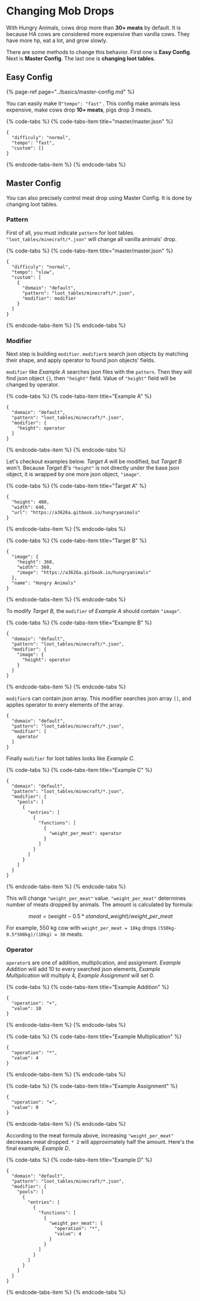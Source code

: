 # Changing Mob Drops

With Hungry Animals, cows drop more than **30+ meats** by default. It is because HA cows are considered more expensive than vanilla cows. They have more hp, eat a lot, and grow slowly.

There are some methods to change this behavior. First one is **Easy Config**. Next is **Master Config**. The last one is **changing loot tables**.

## Easy Config

{% page-ref page="../basics/master-config.md" %}

You can easily make it`"tempo": "fast"` . This config make animals less expensive, make cows drop **10+ meats**, pigs drop 3 meats.

{% code-tabs %}
{% code-tabs-item title="master/master.json" %}
```text
{
  "difficuly": "normal",
  "tempo": "fast",
  "custom": []
}
```
{% endcode-tabs-item %}
{% endcode-tabs %}

## Master Config

You can also precisely control meat drop using Master Config. It is done by changing loot tables.

### Pattern

First of all, you must indicate `pattern` for loot tables. `"loot_tables/minecraft/*.json"` will change all vanilla animals' drop.

{% code-tabs %}
{% code-tabs-item title="master/master.json" %}
```text
{
  "difficuly": "normal",
  "tempo": "slow",
  "custom": [
    {
      "domain": "default",
      "pattern": "loot_tables/minecraft/*.json",
      "modifier": modifier
    }
  ]
}
```
{% endcode-tabs-item %}
{% endcode-tabs %}

### Modifier

Next step is building `modifier`. `modifier`s search json objects by matching their shape, and apply operator to found json objects' fields.

`modifier` like _Example A_ searches json files with the `pattern`. Then they will find json object `{}`, then `"height"` field. Value of `"height"` field will be changed by operator.

{% code-tabs %}
{% code-tabs-item title="Example A" %}
```text
{
  "domain": "default",
  "pattern": "loot_tables/minecraft/*.json",
  "modifier": {
    "height": operator
  }
}
```
{% endcode-tabs-item %}
{% endcode-tabs %}

Let's checkout examples below. _Target A_ will be modified, but _Target B_ won't. Because _Target B_'s `"height"` is not directly under the base json object, it is wrapped by one more json object, `"image"`.

{% code-tabs %}
{% code-tabs-item title="Target A" %}
```text
{
  "height": 480,
  "width": 640,
  "url": "https://a3626a.gitbook.io/hungryanimals"
}
```
{% endcode-tabs-item %}
{% endcode-tabs %}

{% code-tabs %}
{% code-tabs-item title="Target B" %}
```text
{
  "image": {
    "height": 360,
    "width": 360,
    "image": "https://a3626a.gitbook.io/hungryanimals"
  },
  "name": "Hungry Animals"
}
```
{% endcode-tabs-item %}
{% endcode-tabs %}

To modify _Target B_, the `modifier` of _Example A_ should contain `"image"`. 

{% code-tabs %}
{% code-tabs-item title="Example B" %}
```text
{
  "domain": "default",
  "pattern": "loot_tables/minecraft/*.json",
  "modifier": {
    "image": {
      "height": operator
    }
  }
}
```
{% endcode-tabs-item %}
{% endcode-tabs %}

`modifier`s can contain json array. This modifier searches json array `[]`, and applies operator to every elements of the array.

```text
{
  "domain": "default",
  "pattern": "loot_tables/minecraft/*.json",
  "modifier": [
    operator
  ]
}
```

Finally `modifier` for loot tables looks like _Example C_.

{% code-tabs %}
{% code-tabs-item title="Example C" %}
```text
{
  "domain": "default",
  "pattern": "loot_tables/minecraft/*.json",
  "modifier": {
    "pools": [
      {
        "entries": [
          {
            "functions": [
              {
                "weight_per_meat": operator
              }
            ]
          }
        ]
      }
    ]
  }
}
```
{% endcode-tabs-item %}
{% endcode-tabs %}

This will change `"weight_per_meat"` value. `"weight_per_meat"` determines number of meats dropped by animals. The amount is calculated by formula:

$$meat = (weight-0.5*standard\_weight)/weight\_per\_meat$$

For example, 550 kg cow with `weight_per_meat = 10kg` drops `(550kg-0.5*500kg)/(10kg) = 30` meats.

### Operator

`operator`s are one of addition, multiplication, and assignment. _Example Addition_ will add 10 to every searched json elements, _Example Multiplication_ will multiply 4, _Example Assignment_ will set 0.

{% code-tabs %}
{% code-tabs-item title="Example Addition" %}
```text
{
  "operation": "+",
  "value": 10
}
```
{% endcode-tabs-item %}
{% endcode-tabs %}

{% code-tabs %}
{% code-tabs-item title="Example Multiplication" %}
```text
{
  "operation": "*",
  "value": 4
}
```
{% endcode-tabs-item %}
{% endcode-tabs %}

{% code-tabs %}
{% code-tabs-item title="Example Assignment" %}
```text
{
  "operation": "=",
  "value": 0
}
```
{% endcode-tabs-item %}
{% endcode-tabs %}

According to the meat formula above, increasing `"weight_per_meat"` decreases meat dropped. `* 2` will approximately half the amount. Here's the final example, _Example D_.

{% code-tabs %}
{% code-tabs-item title="Example D" %}
```text
{
  "domain": "default",
  "pattern": "loot_tables/minecraft/*.json",
  "modifier": {
    "pools": [
      {
        "entries": [
          {
            "functions": [
              {
                "weight_per_meat": {
                  "operation": "*",
                  "value": 4
                }
              }
            ]
          }
        ]
      }
    ]
  }
}
```
{% endcode-tabs-item %}
{% endcode-tabs %}





